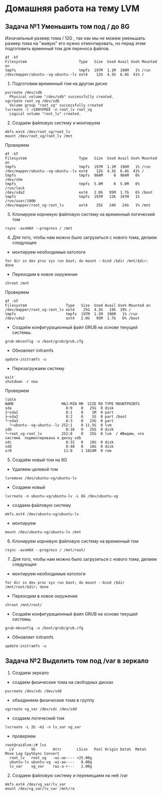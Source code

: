 # Домашняя работа на тему LVM
## Задача №1 Уменьшить том под / до 8G
Изначальный размер тома / 12G , так как мы не можем уменьшать размер тома на "живую" его нужно отмонтировать, но перед этим подготовить врменный том для переноса файлов.
```
df -hT
Filesystem                        Type   Size  Used Avail Use% Mounted on
tmpfs                             tmpfs  197M  1.1M  196M   1% /run
/dev/mapper/ubuntu--vg-ubuntu--lv ext4    12G  4.3G  6.4G  41% /
```
1. Подготовим временный том на другом диске
```
pvcreate /dev/sdb
  Physical volume "/dev/sdb" successfully created.
vgcreate root_vg /dev/sdb
  Volume group "root_vg" successfully created
lvcreate -l +100%FREE -n root_lv root_vg
  Logical volume "root_lv" created.
```
2. Создаем файловую систему и монтируем
```
mkfs.ext4 /dev/root_vg/root_lv
mount /dev/root_vg/root_lv /mnt
```
Проверяем
```
df -hT
Filesystem                        Type   Size  Used Avail Use% Mounted on
tmpfs                             tmpfs  197M  1.1M  196M   1% /run
/dev/mapper/ubuntu--vg-ubuntu--lv ext4    12G  4.3G  6.4G  41% /
tmpfs                             tmpfs  984M     0  984M   0% /dev/shm
tmpfs                             tmpfs  5.0M     0  5.0M   0% /run/lock
/dev/sda2                         ext4   2.0G   95M  1.7G   6% /boot
tmpfs                             tmpfs  197M   12K  197M   1% /run/user/1000
/dev/mapper/root_vg-root_lv       ext4    25G   24K   24G   1% /mnt
```
3. Клонируем корневую файловую систему на временный логический том
```
rsync -avxHAX --progress / /mnt
```
4. Для того, чтобы нам можно было загрузиться с нового  тома, делаем следующее
- монтируем необходимые катологи
```
for dir in dev proc sys run boot; do mount --bind /$dir /mnt/$dir; done
```
- Переходим в новое окружение
```
chroot /mnt
```
Проверяем
```
df -hT
Filesystem                  Type   Size  Used Avail Use% Mounted on
/dev/mapper/root_vg-root_lv ext4    25G  4.3G   19G  19% /
tmpfs                       tmpfs  197M  1.1M  196M   1% /run
/dev/sda2                   ext4   2.0G   95M  1.7G   6% /boot
```
- Создаём конфигурационный файл GRUB на основе текущей системы.
```
grub-mkconfig -o /boot/grub/grub.cfg
```
- Обновляет initramfs
```
update-initramfs -u
```
- Перезагружаем систему
```
exit
shutdown -r now
```
Проверяем
```
lsblk
NAME                      MAJ:MIN RM  SIZE RO TYPE MOUNTPOINTS
sda                         8:0    0   25G  0 disk 
├─sda1                      8:1    0    1M  0 part 
├─sda2                      8:2    0    2G  0 part /boot
└─sda3                      8:3    0   23G  0 part 
  └─ubuntu--vg-ubuntu--lv 252:1    0 11.5G  0 lvm  
sdb                         8:16   0   25G  0 disk 
└─root_vg-root_lv         252:0    0   25G  0 lvm  / #Видим, что система  подмонтирована к диску sdb
sdc                         8:32   0   10G  0 disk 
sdd                         8:48   0   10G  0 disk 
sr0                        11:0    1 1024M  0 rom  
```
5. Создаём новый том на 8G
- Удаляем целевой том
```
lvremove /dev/ubuntu-vg/ubuntu-lv
```
- Создаем новый
```
lvcreate -n ubuntu-vg/ubuntu-lv -L 8G /dev/ubuntu-vg
```
- создаем файловую систему 
```
mkfs.ext4 /dev/ubuntu-vg/ubuntu-lv
```
- монтируем
```
mount /dev/ubuntu-vg/ubuntu-lv /mnt
```
6. Клонируем корневую файловую систему на временный том
```
rsync -avxHAX --progress / /mnt/root/
```
7. Для того, чтобы нам можно было загрузиться с нового тома, делаем следующее
- монтируем необходимые катологи
```
for dir in dev proc sys run boot; do mount --bind /$dir /mnt/root/$dir; done
```
- Переходим в новое окружение
```
chroot /mnt/root/
```
- Создаём конфигурационный файл GRUB на основе текущей системы.
```
grub-mkconfig -o /boot/grub/grub.cfg
```
- Обновляет initramfs
```
update-initramfs -u
```

## Задача №2 Выделить том под /var в зеркало
1. Создаем зеркало
- cоздаем физические тома на свободных дисках
```
pvcreate /dev/sdc /dev/sdd
```
- объединяем физические тома в группу
```
vgcreate vg_var /dev/sdc /dev/sdd
```
- создаем логический том
```
lvcreate -L 2G -m1 -n lv_var vg_var
```
- проверяем
```
root@raidlvm:/# lvs
  LV        VG        Attr       LSize   Pool Origin Data%  Meta%  Move Log Cpy%Sync Convert
  root_lv   root_vg   -wi-ao---- <25.00g                                                    
  ubuntu-lv ubuntu-vg -wi-ao----   8.00g                                                    
  lv_var    vg_var    rwi-a-r---   2.00g
```
2. Создаем файловую систему и перемещаем на неё /var
```
mkfs.ext4 /dev/vg_var/lv_var
mount /dev/vg_var/lv_var /mnt/ro
